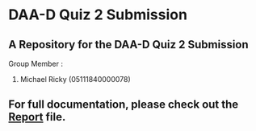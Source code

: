 # DAA-D Quiz 2 Submission
## A Repository for the DAA-D Quiz 2 Submission

Group Member :
1. Michael Ricky (05111840000078)

## For full documentation, please check out the [Report](https://github.com/djtyranix/DAA_D_Quiz2/blob/master/8PuzzleSolver.pdf) file.

